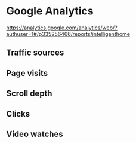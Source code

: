 # Google Analytics

<https://analytics.google.com/analytics/web/?authuser=1#/p335256466/reports/intelligenthome>

## Traffic sources

## Page visits

## Scroll depth

## Clicks

## Video watches
